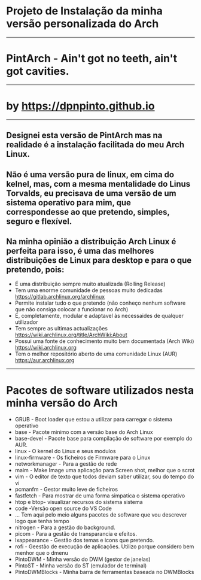 # Projeto de Instalação da minha versão personalizada do Arch
-------------------------------------------------------------------------
#                               **PintArch - Ain't got no teeth, ain't got cavities.**
-------------------------------------------------------------------------
#                      **by https://dpnpinto.github.io**
-------------------------------------------------------------------------
## Designei esta versão de PintArch mas na realidade é a instalação facilitada do meu Arch Linux.
## Não é uma versão pura de linux, em cima do kelnel, mas, com a mesma mentalidade do Linus Torvalds, eu precisava de uma versão de um sistema operativo para mim, que correspondesse ao que pretendo, simples, seguro e flexível.
## Na minha opinião a distribuição Arch Linux é perfeita para isso, é uma das melhores distribuições de Linux para desktop e para o que pretendo, pois:

*  É uma distribuição sempre muito atualizada (Rolling Release)
*  Tem uma enorme comunidade de pessoas muito dedicadas https://gitlab.archlinux.org/archlinux
*  Permite instalar tudo o que pretendo (não conheço nenhum software que não consiga colocar a funcionar no Arch)
*  É, completamente, modular e adaptavel às necessaides de qualquer utilizador
*  Tem sempre as ultimas actualizações https://wiki.archlinux.org/title/ArchWiki:About
*  Possui uma fonte de conhecimento muito bem documentada (Arch Wiki) https://wiki.archlinux.org
*  Tem o melhor repositório aberto de uma comunidade Linux (AUR) https://aur.archlinux.org
--------------------------------------------------------------------------
#         Pacotes de software utilizados nesta minha versão do Arch

* GRUB - Boot  loader que estou a utilizar para carregar o sistema operativo
* base - Pacote minimo com a versão base do Arch Linux
* base-devel - Pacote base para compilação de software por exemplo do AUR.
* linux - O kernel do Linux e seus modulos
* linux-firmware - Os ficheiros de Firmware para o Linux
* networkmanager - Para a gestão de rede
* maim - Make Image uma aplicação para Screen shot, melhor que o scrot
* vim - O editor de texto que todos deviam saber utilizar, sou do tempo do vi
* pcmanfm - Gestor muito leve de ficheiros
* fastfetch - Para mostrar de uma forma simpatica o sistema operativo
* htop e btop- visualizar recursos do sistema sistema
* code -Versão open source do VS Code
* ... Tem aqui pelo meio alguns pacotes de software que vou descrever logo que tenha tempo
* nitrogen - Para a gestão do background.
* picom - Para a gestão de transparancia e efeitos.
* lxappearance - Gestão dos temas e icons que pretendo.
* rofi - Geestão de execução de aplicações. Utilizo porque considero bem menhor que o dmenu
* PintoDWM - Minha versão do DWM (gestor de janelas)
* PintoST - Minha versão do ST (emulador de terminal)
* PintoDWMBlocks - Minha barra de ferramentas baseada no DWMBlocks
